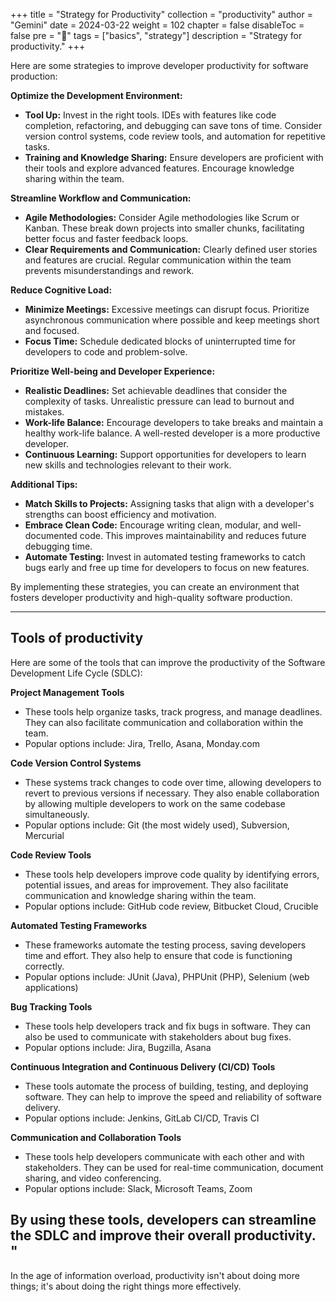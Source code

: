 +++
title = "Strategy for Productivity"
collection = "productivity"
author = "Gemini"
date = 2024-03-22
weight = 102
chapter = false
disableToc = false
pre = "<b>📜</b>"
tags = ["basics", "strategy"]
description = "Strategy for productivity."
+++

Here are some strategies to improve developer productivity for software production:

**Optimize the Development Environment:**

* **Tool Up:**  Invest in the right tools.  IDEs with features like code completion, refactoring, and debugging can save tons of time. Consider version control systems, code review tools, and automation for repetitive tasks. 
* **Training and Knowledge Sharing:**  Ensure developers are proficient with their tools and explore advanced features. Encourage knowledge sharing within the team.

**Streamline Workflow and Communication:**

* **Agile Methodologies:**  Consider Agile methodologies like Scrum or Kanban. These break down projects into smaller chunks, facilitating better focus and faster feedback loops.
* **Clear Requirements and Communication:** Clearly defined user stories and features are crucial.  Regular communication within the team prevents misunderstandings and rework.

**Reduce Cognitive Load:**

* **Minimize Meetings:**  Excessive meetings can disrupt focus. Prioritize asynchronous communication where possible and keep meetings short and focused.
* **Focus Time:**  Schedule dedicated blocks of uninterrupted time for developers to code and problem-solve.

**Prioritize Well-being and Developer Experience:**

* **Realistic Deadlines:**  Set achievable deadlines that consider the complexity of tasks. Unrealistic pressure can lead to burnout and mistakes.
* **Work-life Balance:**  Encourage developers to take breaks and maintain a healthy work-life balance. A well-rested developer is a more productive developer.
* **Continuous Learning:**  Support opportunities for developers to learn new skills and technologies relevant to their work. 

**Additional Tips:**

* **Match Skills to Projects:**  Assigning tasks that align with a developer's strengths can boost efficiency and motivation.
* **Embrace Clean Code:**  Encourage writing clean, modular, and well-documented code. This improves maintainability and reduces future debugging time. 
* **Automate Testing:**  Invest in automated testing frameworks to catch bugs early and free up time for developers to focus on new features.

By implementing these strategies, you can create an environment that fosters developer productivity and high-quality software production.

---

## Tools of productivity


Here are some of the tools that can improve the productivity of the Software Development Life Cycle (SDLC):

**Project Management Tools**

* These tools help organize tasks, track progress, and manage deadlines. They can also facilitate communication and collaboration within the team.
* Popular options include: Jira, Trello, Asana, Monday.com

**Code Version Control Systems**

* These systems track changes to code over time, allowing developers to revert to previous versions if necessary. They also enable collaboration by allowing multiple developers to work on the same codebase simultaneously.
* Popular options include: Git (the most widely used), Subversion, Mercurial

**Code Review Tools**

* These tools help developers improve code quality by identifying errors, potential issues, and areas for improvement. They also facilitate communication and knowledge sharing within the team.
* Popular options include: GitHub code review, Bitbucket Cloud, Crucible

**Automated Testing Frameworks**

* These frameworks automate the testing process, saving developers time and effort. They also help to ensure that code is functioning correctly.
* Popular options include: JUnit (Java), PHPUnit (PHP), Selenium (web applications)

**Bug Tracking Tools**

* These tools help developers track and fix bugs in software. They can also be used to communicate with stakeholders about bug fixes.
* Popular options include: Jira, Bugzilla, Asana

**Continuous Integration and Continuous Delivery (CI/CD) Tools**

* These tools automate the process of building, testing, and deploying software. They can help to improve the speed and reliability of software delivery.
* Popular options include: Jenkins, GitLab CI/CD, Travis CI

**Communication and Collaboration Tools**

* These tools help developers communicate with each other and with stakeholders. They can be used for real-time communication, document sharing, and video conferencing.
* Popular options include: Slack, Microsoft Teams, Zoom

By using these tools, developers can streamline the SDLC and improve their overall productivity.
"
---

In the age of information overload, productivity isn't about doing more things; it's about doing the right things more effectively.